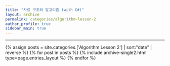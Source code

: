 ```yaml
---
title: "자료 구조와 알고리즘 (with C#)"
layout: archive
permalink: categories/algorithm-lesson-2
author_profile: true
sidebar_main: true
---
```


<!-- 공백이 포함되어 있는 카테고리 이름의 경우 site.categories.['a b c'] 이런식으로! -->

***

{% assign posts = site.categories.['Algorithm Lesson 2'] | sort:"date" | reverse %}
{% for post in posts %} {% include archive-single2.html type=page.entries_layout %} {% endfor %}